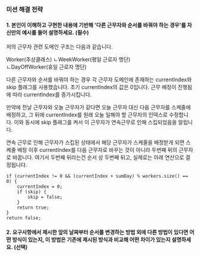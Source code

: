 ### 미션 해결 전략

#### 1. 본인이 이해하고 구현한 내용에 기반해 '다른 근무자와 순서를 바꿔야 하는 경우'를 자신만의 예시를 들어 설명하세요. (필수)

저의 근무자 관련 도메인 구조는 다음과 같습니다.

Worker(추상클래스)
ㄴWeekWorker(평일 근로자 명단)<br/>
ㄴDayOffWorker(휴일 근로자 명단)

다른 근무자와 순서를 바꿔야 하는 경우 각 근무자 도메인에 존재하는 currentIndex와 skip 플래그를 사용했습니다.
초기 currentIndex의 값은 0입니다. 근무 배정이 진행됨에 따라 currentIndex를 증가시킵니다.

만약에 전날 근무자와 오늘 근무자가 같다면 오늘 근무자 대신 다음 근무자를 스케줄에 배정하고,
그 뒤에 currentIndex를 원래 오늘 일해야 할 근무자의 인덱스로 수정합니다.
이와 동시에 skip 플래그를 켜서 이 근무자가 연속근무로 인해 스킵되었음을 알립니다.

연속 근무로 인해 근무자가 스킵된 상태에서 해당 근무자가 스케줄을 배정받게 되면 스케줄 배정 이후 currentIndex를 다음 근무자로 바꾸는 것이 아니라
두번째 뒤의 근무자로 바꿉니다. 여기서 두번째 뒤라는건 순서 상 두번째 뒤고, 실제로는 아래 연산으로 결정됩니다.

```agsl
if (currentIndex != 0 && (currentIndex + sumDay) % workers.size() == 0) {
    currentIndex = 0;
    if (skip) {
        skip = false;
    }
    return true;
}
return false;
```

#### 2. 요구사항에서 제시한 앞의 날짜부터 순서를 변경하는 방법 외에 다른 방법이 있다면 어떤 방식이 있는지, 이 방법은 기존에 제시된 방식과 비교해 어떤 차이가 있는지 설명하세요. (선택)

